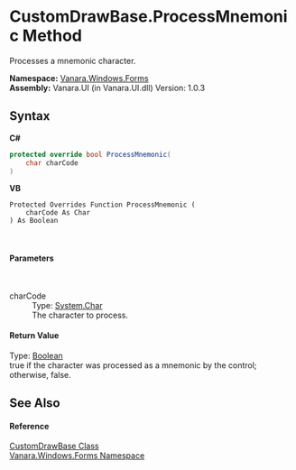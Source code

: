 # CustomDrawBase.ProcessMnemonic Method 
 

Processes a mnemonic character.

**Namespace:**&nbsp;<a href="c580cf52-4028-70db-28d0-f9b1abc03861">Vanara.Windows.Forms</a><br />**Assembly:**&nbsp;Vanara.UI (in Vanara.UI.dll) Version: 1.0.3

## Syntax

**C#**<br />
``` C#
protected override bool ProcessMnemonic(
	char charCode
)
```

**VB**<br />
``` VB
Protected Overrides Function ProcessMnemonic ( 
	charCode As Char
) As Boolean
```

<br />

#### Parameters
&nbsp;<dl><dt>charCode</dt><dd>Type: <a href="http://msdn2.microsoft.com/en-us/library/k493b04s" target="_blank">System.Char</a><br />The character to process.</dd></dl>

#### Return Value
Type: <a href="http://msdn2.microsoft.com/en-us/library/a28wyd50" target="_blank">Boolean</a><br />true if the character was processed as a mnemonic by the control; otherwise, false.

## See Also


#### Reference
<a href="3dfecf50-27b2-9ad4-b70a-b00a5fa79a69">CustomDrawBase Class</a><br /><a href="c580cf52-4028-70db-28d0-f9b1abc03861">Vanara.Windows.Forms Namespace</a><br />